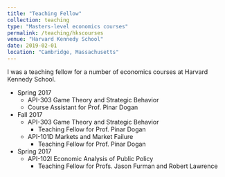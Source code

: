 ```yaml
---
title: "Teaching Fellow"
collection: teaching
type: "Masters-level economics courses"
permalink: /teaching/hkscourses
venue: "Harvard Kennedy School"
date: 2019-02-01
location: "Cambridge, Massachusetts"
---
```


I was a teaching fellow for a number of economics courses at Harvard Kennedy School.

* Spring 2017
  * API-303 Game Theory and Strategic Behavior
  * Course Assistant for Prof. Pinar Dogan
* Fall 2017
  * API-303 Game Theory and Strategic Behavior
    * Teaching Fellow for Prof. Pinar Dogan
  * API-101D Markets and Market Failure
    * Teaching Fellow for Prof. Pinar Dogan
* Spring 2017
  * API-102I Economic Analysis of Public Policy
    * Teaching Fellow for Profs. Jason Furman and Robert Lawrence
